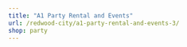 ```yaml
---
title: "A1 Party Rental and Events"
url: /redwood-city/a1-party-rental-and-events-3/
shop: party
---
```


